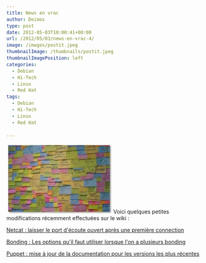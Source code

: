 ```yaml
---
title: News en vrac
author: Deimos
type: post
date: 2012-05-03T10:00:41+00:00
url: /2012/05/03/news-en-vrac-4/
image: /images/postit.jpeg
thumbnailImage: /thumbnails/postit.jpeg
thumbnailImagePosition: left
categories:
  - Debian
  - Hi-Tech
  - Linux
  - Red Hat
tags:
  - Debian
  - Hi-Tech
  - Linux
  - Red Hat

---
```

![postit](/images/postit.jpeg)
Voici quelques petites modifications récemment effectuées sur le wiki :
  
[Netcat : laisser le port d'écoute ouvert après une première connection](http://wiki.deimos.fr/Netcat_:_Cr%C3%A9er_un_port_d%27%C3%A9coute)
  
[Bonding : Les options qu'il faut utiliser lorsque l'on a plusieurs bonding](http://wiki.deimos.fr/R%C3%A9seau_:_cr%C3%A9er_un_bonding#Pr.C3.A9sentation_par_un_script)
  
[Puppet : mise à jour de la documentation pour les versions les plus récentes](http://wiki.deimos.fr/Puppet_:_Solution_de_gestion_de_fichier_de_configuration)
